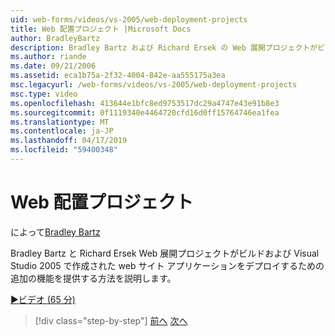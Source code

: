 ```yaml
---
uid: web-forms/videos/vs-2005/web-deployment-projects
title: Web 配置プロジェクト |Microsoft Docs
author: BradleyBartz
description: Bradley Bartz および Richard Ersek の Web 展開プロジェクトがビルドするための追加の機能を提供する方法が表示され、展開の web サイト アプリケーションを作成しています.
ms.author: riande
ms.date: 09/21/2006
ms.assetid: eca1b75a-2f32-4004-842e-aa555175a3ea
msc.legacyurl: /web-forms/videos/vs-2005/web-deployment-projects
msc.type: video
ms.openlocfilehash: 413644e1bfc8ed9753517dc29a4747e43e91b8e3
ms.sourcegitcommit: 0f1119340e4464720cfd16d0ff15764746ea1fea
ms.translationtype: MT
ms.contentlocale: ja-JP
ms.lasthandoff: 04/17/2019
ms.locfileid: "59400348"
---
```

# <a name="web-deployment-projects"></a>Web 配置プロジェクト

によって[Bradley Bartz](https://github.com/BradleyBartz)

Bradley Bartz と Richard Ersek Web 展開プロジェクトがビルドおよび Visual Studio 2005 で作成された web サイト アプリケーションをデプロイするための追加の機能を提供する方法を説明します。

[&#9654;ビデオ (65 分)](https://channel9.msdn.com/Blogs/ASP-NET-Site-Videos/web-deployment-projects)

> [!div class="step-by-step"]
> [前へ](how-do-i-enable-code-coverage-and-profiling-in-production-applications.md)
> [次へ](web-application-projects-web-deployment-projects.md)
